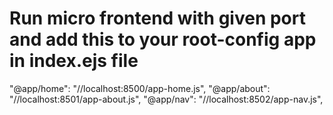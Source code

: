 # Run micro frontend with given port and add this to your root-config app in index.ejs file
"@app/home": "//localhost:8500/app-home.js",
"@app/about": "//localhost:8501/app-about.js",
"@app/nav": "//localhost:8502/app-nav.js",
